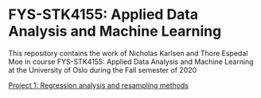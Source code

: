 # FYS-STK4155: Applied Data Analysis and Machine Learning

This repository contains the work of Nicholas Karlsen and Thore Espedal Moe in course FYS-STK4155: Applied Data Analysis and Machine Learning at the University of Oslo during the Fall semester of 2020

[Project 1: Regression analysis and resampling methods](https://github.com/nicholaskarlsen/FYS-STK4155/tree/master/project_1)
